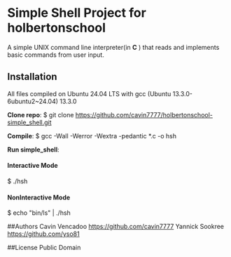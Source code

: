 # Simple Shell Project for holbertonschool
A simple UNIX command line interpreter(in **C** ) that reads and implements 
basic commands from user input.

## Installation
All files compiled on Ubuntu 24.04 LTS with gcc (Ubuntu 13.3.0-6ubuntu2~24.04)
13.3.0

**Clone repo**:
$ git clone https://github.com/cavin7777/holbertonschool-simple_shell.git

**Compile**:
$ gcc -Wall -Werror -Wextra -pedantic *.c -o hsh

**Run simple_shell**:
#### Interactive Mode
$ ./hsh

#### NonInteractive Mode
$ echo "bin/ls" | ./hsh

##Authors
Cavin Vencadoo  https://github.com/cavin7777
Yannick Sookree https://github.com/yso81

##License
Public Domain
